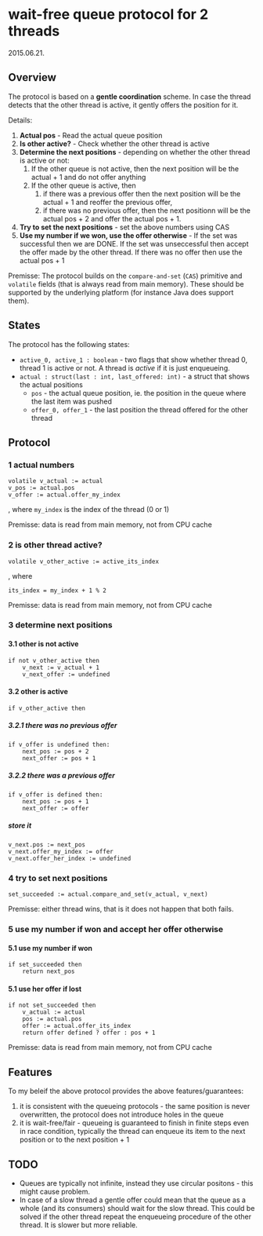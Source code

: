 wait-free queue protocol for 2 threads
==

2015.06.21.

Overview
--

The protocol is based on a **gentle coordination** scheme. In case the thread detects that the other thread is active, it gently offers the position for it.
 
Details:

1. **Actual pos** - Read the actual queue position
2. **Is other active?** - Check whether the other thread is active
3. **Determine the next positions** - depending on whether the other thread is active or not:
   1. If the other queue is not active, then the next position will be the actual + 1 and do not offer anything
   1. If the other queue is active, then 
      1. if there was a previous offer then the next position will be the actual + 1 and reoffer the previous offer, 
      2. if there was no previous offer, then the next positionn will be the actual pos + 2 and offer the actual pos + 1.
4. **Try to set the next positions** - set the above numbers using CAS
5. **Use my number if we won, use the offer otherwise** - If the set was successful then we are DONE. If the set was unseccessful then accept the offer made by the other thread. If there was no offer then use the actual pos + 1 


Premisse: The protocol builds on the `compare-and-set` (`CAS`) primitive and `volatile` fields (that is always read from main memory). These should be supported by the underlying platform (for instance Java does support them).


States
--

The protocol has the following states:

* `active_0, active_1 : boolean` - two flags that show whether thread 0, thread 1 is active or not. A thread is *active* if it is just enqueueing.
* `actual : struct(last : int, last_offered: int)` - a struct that shows the actual positions
  * `pos` - the actual queue position, ie. the position in the queue where the last item was pushed
  * `offer_0, offer_1` - the last position the thread offered for the other thread


Protocol
--

### 1 actual numbers

    volatile v_actual := actual
    v_pos := actual.pos
    v_offer := actual.offer_my_index
    
, where `my_index` is the index of the thread (0 or 1)

Premisse: data is read from main memory, not from CPU cache

### 2 is other thread active?

    volatile v_other_active := active_its_index

, where 

    its_index = my_index + 1 % 2

Premisse: data is read from main memory, not from CPU cache

### 3 determine next positions

#### 3.1 other is not active

    if not v_other_active then
        v_next := v_actual + 1
        v_next_offer := undefined


#### 3.2 other is active

    if v_other_active then

##### 3.2.1 there was no previous offer

    if v_offer is undefined then:
        next_pos := pos + 2
        next_offer := pos + 1

##### 3.2.2 there was a previous offer

    if v_offer is defined then:
        next_pos := pos + 1
        next_offer := offer

##### store it
    
    v_next.pos := next_pos
    v_next.offer_my_index := offer
    v_next.offer_her_index := undefined
 
### 4 try to set next positions

    set_succeeded := actual.compare_and_set(v_actual, v_next)    

Premisse: either thread wins, that is it does not happen that both fails.

### 5 use my number if won and accept her offer otherwise

#### 5.1 use my number if won

    if set_succeeded then
        return next_pos

#### 5.1 use her offer if lost

    if not set_succeeded then
        v_actual := actual
        pos := actual.pos
        offer := actual.offer_its_index
        return offer defined ? offer : pos + 1 

Premisse: data is read from main memory, not from CPU cache


Features
--

To my beleif the above protocol provides the above features/guarantees:

1. it is consistent with the queueing protocols - the same position is never overwritten, the protocol does not introduce holes in the queue
1. it is wait-free/fair - queueing is guaranteed to finish in finite steps even in race condition, typically the thread can enqueue its item to the next position or to the next position + 1


TODO
--

* Queues are typically not infinite, instead they use circular positons - this might cause problem.
* In case of a slow thread a gentle offer could mean that the queue as a whole (and its consumers) should wait for the slow thread. This could be solved if the other thread repeat the enqueueing procedure of the other thread. It is slower but more reliable.
